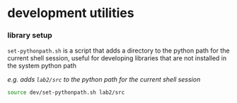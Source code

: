 # development utilities

### library setup

`set-pythonpath.sh` is a script that adds a directory to the python path for the current shell session, useful for developing libraries that are not installed in the system python path

_e.g. adds `lab2/src` to the python path for the current shell session_
```bash
source dev/set-pythonpath.sh lab2/src
```
